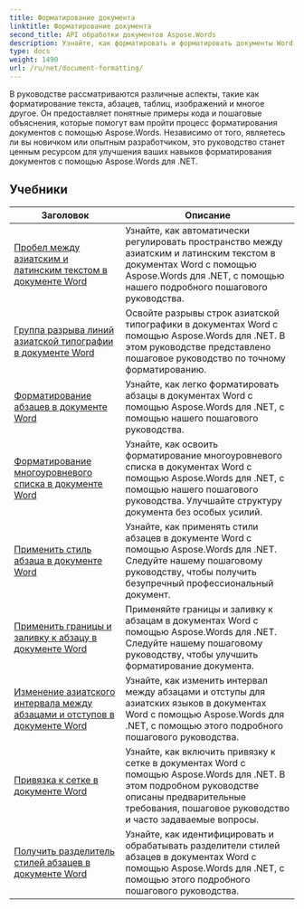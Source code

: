 ```yaml
---
title: Форматирование документа
linktitle: Форматирование документа
second_title: API обработки документов Aspose.Words
description: Узнайте, как форматировать и форматировать документы Word с помощью Aspose.Words для .NET. Учебные пособия познакомят вас с различными методами верстки, стилями, нумерацией, абзацами, шрифтами и многим другим.
type: docs
weight: 1490
url: /ru/net/document-formatting/
---
```


В руководстве рассматриваются различные аспекты, такие как форматирование текста, абзацев, таблиц, изображений и многое другое. Он предоставляет понятные примеры кода и пошаговые объяснения, которые помогут вам пройти процесс форматирования документов с помощью Aspose.Words. Независимо от того, являетесь ли вы новичком или опытным разработчиком, это руководство станет ценным ресурсом для улучшения ваших навыков форматирования документов с помощью Aspose.Words для .NET.

 ## Учебники
| Заголовок | Описание |
| --- | --- |
| [Пробел между азиатским и латинским текстом в документе Word](./space-between-asian-and-latin-text/) | Узнайте, как автоматически регулировать пространство между азиатским и латинским текстом в документах Word с помощью Aspose.Words для .NET, с помощью нашего подробного пошагового руководства. |
| [Группа разрыва линий азиатской типографии в документе Word](./asian-typography-line-break-group/) | Освойте разрывы строк азиатской типографики в документах Word с помощью Aspose.Words для .NET. В этом руководстве представлено пошаговое руководство по точному форматированию. |
| [Форматирование абзацев в документе Word](./paragraph-formatting/) | Узнайте, как легко форматировать абзацы в документах Word с помощью Aspose.Words для .NET, с помощью нашего пошагового руководства. |
| [Форматирование многоуровневого списка в документе Word](./multilevel-list-formatting/) | Узнайте, как освоить форматирование многоуровневого списка в документах Word с помощью Aspose.Words для .NET, с помощью нашего пошагового руководства. Улучшайте структуру документа без особых усилий. |
| [Применить стиль абзаца в документе Word](./apply-paragraph-style/) | Узнайте, как применять стили абзацев в документе Word с помощью Aspose.Words для .NET. Следуйте нашему пошаговому руководству, чтобы получить безупречный профессиональный документ. |
| [Применить границы и заливку к абзацу в документе Word](./apply-borders-and-shading-to-paragraph/) | Применяйте границы и заливку к абзацам в документах Word с помощью Aspose.Words для .NET. Следуйте нашему пошаговому руководству, чтобы улучшить форматирование документа. |
| [Изменение азиатского интервала между абзацами и отступов в документе Word](./change-asian-paragraph-spacing-and-indents/) | Узнайте, как изменить интервал между абзацами и отступы для азиатских языков в документах Word с помощью Aspose.Words для .NET, с помощью этого подробного пошагового руководства. |
| [Привязка к сетке в документе Word](./snap-to-grid/) | Узнайте, как включить привязку к сетке в документах Word с помощью Aspose.Words для .NET. В этом подробном руководстве описаны предварительные требования, пошаговое руководство и часто задаваемые вопросы. |
| [Получить разделитель стилей абзацев в документе Word](./get-paragraph-style-separator/) | Узнайте, как идентифицировать и обрабатывать разделители стилей абзацев в документах Word с помощью Aspose.Words для .NET, с помощью этого подробного пошагового руководства. |